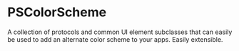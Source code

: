 # PSColorScheme
A collection of protocols and common UI element subclasses that can easily be used to add an alternate color scheme to your apps. Easily extensible.
